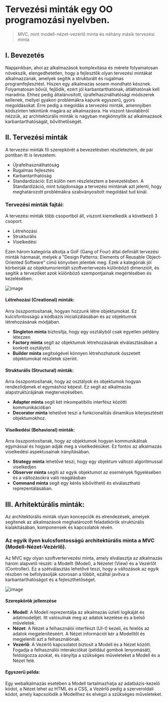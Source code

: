 # Tervezési minták egy OO programozási nyelvben. 
> MVC, mint modell-nézet-vezérlő minta és néhány másik tervezési minta

## I. Bevezetés
Napjainkban, ahol az alkalmazások komplexitása és mérete folyamatosan növekszik, elengedhetetlen, hogy a fejlesztők olyan tervezési mintákat alkalmazzanak, amelyek segítik a strukturált és rugalmas programfejlesztést. Hiszen egy alkalmazás sosem mondható késznek. Folyamatosan bővül, fejlődik, ezért jól karbantarthatónak, átláthatónak kell maradnia. Ehhez pedig általánosított, újrafelhasználhatósági módszerek kellenek, mellyel gyakori problémákra kapunk egyszerű, gyors megoldásokat. Erre pedig a megoldás a tervezési minták, amennyiben kódszinten tekintünk magára az alkalmazásra. Ha viszont távolabbról nézzük, az architektúrális minták is nagyban megkönnyítik az alkalmazások karbantarthatóságát, bővíthetőségét.



## II. Tervezési minták
A tervezési minták fő szerepkörét a bevezetésben részleteztem, de pár pontban itt is levezetem:
-	Újrafelhasználhatóság
-	Rugalmas fejlesztés
-	Karbantarthatóság
-	Standardizáció:
  Ezt külön nem részleteztem a bevezetésben. A Standardizáció, mint tulajdonsága a tervezési mintának azt jelenti, hogy meghatározott problémákra szabványosított megoldást tud kínál.

### Tervezési minták fajtái:
A tervezési minták több csoportból áll, viszont kiemelkedik a következő 3 csoport:
-	Létrehozási 
-	Strukturális 
-	Viselkedési

Ezen három kategória alkotja a GoF (Gang of Four) által definiált tervezési minták hármasát, melyek a "Design Patterns: Elements of Reusable Object-Oriented Software" című könyvben jelentek meg. Ezek a kategóriák jól körbeírják az objektumorientált szoftvertervezés különböző dimenzióit, és segítik a tervezőket azok különböző szempontjainak megértésében és kezelésében.

![image](https://github.com/vellt/wumpus/assets/61885011/a5e4a608-87fb-48ee-8dca-0d2440792be3)

#### Létrehozási (Creational) minták: 
Arra összpontosítanak, hogyan hozzunk létre objektumokat. Ez kulcsfontosságú a kódbázis inicializálásában és az objektumok létrehozásának módjában.
-	**Singleton minta** biztosítja, hogy egy osztályból csak egyetlen példány létezzen
-	**Factory minta** segít az objektumok létrehozásának elválasztásában a konkrét osztálytól.
-	**Builder minta** segítségével könnyen létrehozhatunk összetett objektumokat részletek szerint.

#### Strukturális (Structural) minták: 
Arra összpontosítanak, hogy az osztályok és objektumok hogyan rendeződjenek el egymáshoz képest. Ez segít az alkalmazás alapstruktúrájának megtervezésében.
-	**Adapter minta** segít két inkompatibilis interfész közötti kommunikációban
-	**Decorator minta** lehetővé teszi a funkcionalitás dinamikus kiterjesztését objektumokhoz.

#### Viselkedési (Behavioral) minták: 
Arra összpontosítanak, hogy az objektumok hogyan kommunikálnak egymással és hogyan adják meg a viselkedésüket. Ez fontos az alkalmazás viselkedési aspektusainak irányításában.
-	**Strategy minta** lehetővé teszi, hogy egy objektum változó algoritmussal viselkedjen
-	**Observer minta** segíti az egyik objektumot az események figyelésében és a változásokra való reagálásban
-	**Command minta** segít egy kérés kibővíthető és elválasztható reprezentálásában.


## III. Arhitektúrális minták:
Az architektúrális minták olyan koncepciók és elrendezések, amelyek segítenek az alkalmazások meghatározott feladatkörök struktúrális kialakításában, komponensek és kapcsolatok révén. 

### Az egyik ilyen kulcsfontosságú architektúrális minta a MVC (Modell-Nézet-Vezérlő).
Az MVC egy olyan szoftvertervezési minta, amely elválasztja az alkalmazás három alapvető részét: a Modellt (Model), a Nézetet (View) és a Vezérlőt (Controller). 
Ez a szétválasztás lehetővé teszi, hogy a változások az egyik részben ne befolyásolják szorosan a többit, ezáltal javítva a karbantarthatóságot és a fejleszthetőséget.

![image](https://github.com/vellt/wumpus/assets/61885011/03f4726f-c0fb-4bd3-9bee-3dd0b8ec6f16)

#### Szerepkörök jellemzése
-	**Modell**: A Modell reprezentálja az alkalmazás üzleti logikáját és adatmodelljét. Itt valósulnak meg az adatok kezelése és a belső műveletek.
-	**Nézet**: A Nézet a felhasználói interfészt (UI-t) kezeli, és felelős az adatok megjelenítéséért. A Nézet információt kér a Modelltől és megjeleníti azt a felhasználónak.
-	**Vezérlő**: A Vezérlő kapcsolatot biztosít a Modell és a Nézet között. Fogadja a felhasználói interakciókat (például gombok lenyomását), feldolgozza azokat, és irányítja a szükséges műveleteket a Modell és a Nézet felé.

#### Egyszerű példa: 
Egy webalkalmazás esetében a Modell tartalmazhatja az adatbázis-kezelő kódot, a Nézet lehet az HTML és a CSS, a Vezérlő pedig a szerveroldali kódot, amely kapcsolódik a Modellhez és elvégzi a szükséges műveleteket.



